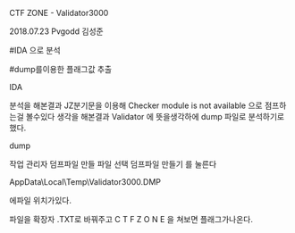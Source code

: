CTF ZONE - Validator3000

2018.07.23 Pvgodd 김성준

#IDA 으로 분석

#dump를이용한 플래그값 추출

IDA 



분석을 해본결과 JZ분기문을 이용해 Checker module is not available 으로 점프하는걸 볼수있다 생각을 해본결과 Validator 에 뜻을생각하에 dump 파일로 분석하기로했다.



dump 

작업 관리자 덤프파일 만들 파일 선택 덤프파일 만들기 를 눌른다

AppData\Local\Temp\Validator3000.DMP

에파일 위치가있다.

파일을 확장자 .TXT로 바꿔주고 C T F Z O N E 을 쳐보면 플래그가나온다.













